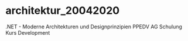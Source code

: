 # architektur_20042020

.NET - Moderne Architekturen und Designprinzipien PPEDV AG Schulung Kurs Development
